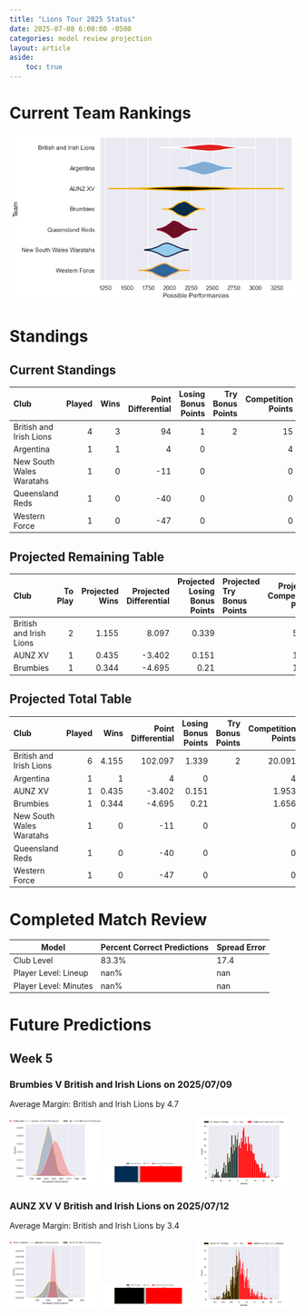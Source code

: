 ```yaml
---  
title: "Lions Tour 2025 Status"  
date: 2025-07-08 6:00:00 -0500  
categories: model review projection  
layout: article  
aside:  
    toc: true  
---
```

# Current Team Rankings


![Club Rankings](plots/rankings_Lions_Tour_2025.png)
# Standings

## Current Standings


| Club                     |   Played |   Wins |   Point Differential |   Losing Bonus Points |   Try Bonus Points |   Competition Points |
|:-------------------------|---------:|-------:|---------------------:|----------------------:|-------------------:|---------------------:|
| British and Irish Lions  |        4 |      3 |                   94 |                     1 |                  2 |                   15 |
| Argentina                |        1 |      1 |                    4 |                     0 |                    |                    4 |
| New South Wales Waratahs |        1 |      0 |                  -11 |                     0 |                    |                    0 |
| Queensland Reds          |        1 |      0 |                  -40 |                     0 |                    |                    0 |
| Western Force            |        1 |      0 |                  -47 |                     0 |                    |                    0 |



## Projected Remaining Table


| Club                    |   To Play |   Projected Wins |   Projected Differential |   Projected Losing Bonus Points | Projected Try Bonus Points   |   Projected Competition Points |
|:------------------------|----------:|-----------------:|-------------------------:|--------------------------------:|:-----------------------------|-------------------------------:|
| British and Irish Lions |         2 |            1.155 |                    8.097 |                           0.339 |                              |                          5.091 |
| AUNZ XV                 |         1 |            0.435 |                   -3.402 |                           0.151 |                              |                          1.953 |
| Brumbies                |         1 |            0.344 |                   -4.695 |                           0.21  |                              |                          1.656 |



## Projected Total Table


| Club                     |   Played |   Wins |   Point Differential |   Losing Bonus Points |   Try Bonus Points |   Competition Points |
|:-------------------------|---------:|-------:|---------------------:|----------------------:|-------------------:|---------------------:|
| British and Irish Lions  |        6 |  4.155 |              102.097 |                 1.339 |                  2 |               20.091 |
| Argentina                |        1 |  1     |                4     |                 0     |                    |                4     |
| AUNZ XV                  |        1 |  0.435 |               -3.402 |                 0.151 |                    |                1.953 |
| Brumbies                 |        1 |  0.344 |               -4.695 |                 0.21  |                    |                1.656 |
| New South Wales Waratahs |        1 |  0     |              -11     |                 0     |                    |                0     |
| Queensland Reds          |        1 |  0     |              -40     |                 0     |                    |                0     |
| Western Force            |        1 |  0     |              -47     |                 0     |                    |                0     |



# Completed Match Review


| Model | Percent Correct Predictions | Spread Error |
| ------ | ------ | ------ |
| Club Level | 83.3% | 17.4 |
| Player Level: Lineup | nan% | nan |
| Player Level: Minutes | nan% | nan |


# Future Predictions

## Week 5

### Brumbies V British and Irish Lions on 2025/07/09


Average Margin: British and Irish Lions by 4.7

<p float="left">
<img src="plots\2025-07-09-Brumbies_V_BritishandIrishLions_performances.png" width="32%" />
<img src="plots\2025-07-09-Brumbies_V_BritishandIrishLions_resultbar.png" width="32%" />
<img src="plots\2025-07-09-Brumbies_V_BritishandIrishLions_spreads.png" width="32%" />
</p>

### AUNZ XV V British and Irish Lions on 2025/07/12


Average Margin: British and Irish Lions by 3.4

<p float="left">
<img src="plots\2025-07-12-AUNZXV_V_BritishandIrishLions_performances.png" width="32%" />
<img src="plots\2025-07-12-AUNZXV_V_BritishandIrishLions_resultbar.png" width="32%" />
<img src="plots\2025-07-12-AUNZXV_V_BritishandIrishLions_spreads.png" width="32%" />
</p>
